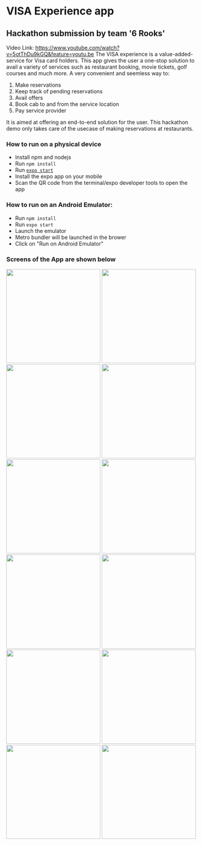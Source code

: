 # VISA Experience app
## Hackathon submission by team '6 Rooks'
Video Link: https://www.youtube.com/watch?v=5otThDu9kGQ&feature=youtu.be
The VISA experience is a value-added-service for Visa card holders. This app gives the user a one-stop solution to avail a variety of services such as restaurant booking, movie tickets, golf courses and much more. A very convenient and seemless way to:
1. Make reservations
2. Keep track of pending reservations
3. Avail offers
4. Book cab to and from the service location
5. Pay service provider

It is aimed at offering an end-to-end solution for the user. This hackathon demo only takes care of the usecase of making reservations at restaurants.

### How to run on a physical device
- Install npm and nodejs
- Run `npm install`
- Run [`expo start`](https://docs.expo.io/versions/latest/workflow/expo-cli/)
- Install the expo app on your mobile
- Scan the QR code from the terminal/expo developer tools to open the app

### How to run on an Android Emulator:
- Run `npm install`
- Run `expo start`
- Launch the emulator 
- Metro bundler will be launched in the brower
- Click on "Run on Android Emulator" 


### Screens of the App are shown below

<p align="center">
  <img src="https://linkpicture.com/q/1_LoginPage.jpg" width="250" title="">
  <img src="https://www.linkpicture.com/q/2_RegisterPage.jpg" width="250" title="">
  <img src="https://www.linkpicture.com/q/3_Welcome.jpg" width="250" title="">
  <img src="https://www.linkpicture.com/q/4_409.jpg" width="250" title="">
  <img src="https://www.linkpicture.com/q/5_301.jpg" width="250" title="">
  <img src="https://www.linkpicture.com/q/6_193.jpg" width="250" title="">
  <img src="https://www.linkpicture.com/q/7_133.jpg" width="250" title="">
  <img src="https://www.linkpicture.com/q/8_115.jpg" width="250" title="">
  <img src="https://www.linkpicture.com/q/9_98.jpg" width="250" title="">
  <img src="https://www.linkpicture.com/q/10_107.jpg" width="250" title="">
  <img src="https://www.linkpicture.com/q/11_96.jpg" width="250" title="">
  <img src="https://www.linkpicture.com/q/12_89.jpg" width="250" title="">
</p>
